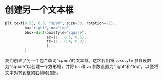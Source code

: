 # 创建另一个文本框

```python
plt.text(0.55, 0.6, "spam", size=50, rotation=-25.,
         ha="right", va="top",
         bbox=dict(boxstyle="square",
                   ec=(1., 0.5, 0.5),
                   fc=(1., 0.8, 0.8),
                   )
         )
```

我们创建了另一个包含单词“spam”的文本框。这次我们将 `boxstyle` 参数设置为“square”以创建一个方形框，并将 `ha` 和 `va` 参数设置为“right”和“top”，以便将文本对齐到框的右侧和顶部。
